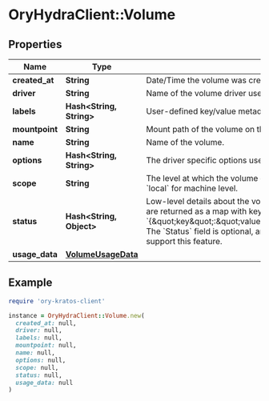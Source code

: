# OryHydraClient::Volume

## Properties

| Name | Type | Description | Notes |
| ---- | ---- | ----------- | ----- |
| **created_at** | **String** | Date/Time the volume was created. | [optional] |
| **driver** | **String** | Name of the volume driver used by the volume. |  |
| **labels** | **Hash&lt;String, String&gt;** | User-defined key/value metadata. |  |
| **mountpoint** | **String** | Mount path of the volume on the host. |  |
| **name** | **String** | Name of the volume. |  |
| **options** | **Hash&lt;String, String&gt;** | The driver specific options used when creating the volume. |  |
| **scope** | **String** | The level at which the volume exists. Either &#x60;global&#x60; for cluster-wide, or &#x60;local&#x60; for machine level. |  |
| **status** | **Hash&lt;String, Object&gt;** | Low-level details about the volume, provided by the volume driver. Details are returned as a map with key/value pairs: &#x60;{\&quot;key\&quot;:\&quot;value\&quot;,\&quot;key2\&quot;:\&quot;value2\&quot;}&#x60;.  The &#x60;Status&#x60; field is optional, and is omitted if the volume driver does not support this feature. | [optional] |
| **usage_data** | [**VolumeUsageData**](VolumeUsageData.md) |  | [optional] |

## Example

```ruby
require 'ory-kratos-client'

instance = OryHydraClient::Volume.new(
  created_at: null,
  driver: null,
  labels: null,
  mountpoint: null,
  name: null,
  options: null,
  scope: null,
  status: null,
  usage_data: null
)
```

